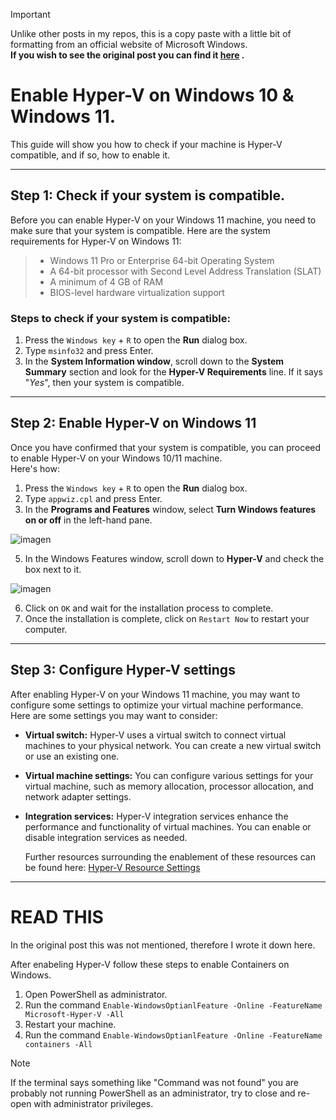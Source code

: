 > [!IMPORTANT]
> Unlike other posts in my repos, this is a copy paste with a little bit of formatting from an official website of Microsoft Windows.   
> **If you wish to see the original post you can find it [here](https://techcommunity.microsoft.com/t5/educator-developer-blog/step-by-step-enabling-hyper-v-for-use-on-windows-11/ba-p/3745905) .**

# Enable Hyper-V on Windows 10 & Windows 11.
This guide will show you how to check if your machine is Hyper-V compatible, and if so, how to enable it.

---
 
## Step 1: Check if your system is compatible. 
Before you can enable Hyper-V on your Windows 11 machine, you need to make sure that your system is compatible. Here are the system requirements for Hyper-V on Windows 11:

>    - Windows 11 Pro or Enterprise 64-bit Operating System 
>    - A 64-bit processor with Second Level Address Translation (SLAT)
>    - A minimum of 4 GB of RAM
>    - BIOS-level hardware virtualization support

### Steps to check if your system is compatible:
1. Press the `Windows key` + `R` to open the **Run** dialog box.
2. Type `msinfo32` and press Enter.
3. In the **System Information window**, scroll down to the **System Summary** section and look for the **Hyper-V Requirements** line. If it says "_Yes_", then your system is compatible.

---

## Step 2: Enable Hyper-V on Windows 11
Once you have confirmed that your system is compatible, you can proceed to enable Hyper-V on your Windows 10/11 machine.   
Here's how:

1. Press the `Windows key` + `R` to open the **Run** dialog box.
2. Type `appwiz.cpl` and press Enter.
3. In the **Programs and Features** window, select **Turn Windows features on or off** in the left-hand pane.
       
![imagen](https://github.com/user-attachments/assets/bbcb685f-75e7-4e53-8b52-efc035ad8222)
   
5. In the Windows Features window, scroll down to **Hyper-V** and check the box next to it.
   
![imagen](https://github.com/user-attachments/assets/6e88e450-9ce3-4f82-93e3-b2bac1d99b96)

6. Click on `OK` and wait for the installation process to complete.
7. Once the installation is complete, click on `Restart Now` to restart your computer.

---

## Step 3: Configure Hyper-V settings
After enabling Hyper-V on your Windows 11 machine, you may want to configure some settings to optimize your virtual machine performance. Here are some settings you may want to consider:

- **Virtual switch:** Hyper-V uses a virtual switch to connect virtual machines to your physical network. You can create a new virtual switch or use an existing one.
 
- **Virtual machine settings:** You can configure various settings for your virtual machine, such as memory allocation, processor allocation, and network adapter settings.  
    
- **Integration services:** Hyper-V integration services enhance the performance and functionality of virtual machines. You can enable or disable integration services as needed.

  Further resources surrounding the enablement of these resources can be found here: [Hyper-V Resource Settings](https://learn.microsoft.com/es-es/training/modules/configure-manage-hyper-v/?WT.mc_id=academic-89565-abartolo)

---

# READ THIS
In the original post this was not mentioned, therefore I wrote it down here. 

After enabeling Hyper-V follow these steps to enable Containers on Windows. 
 1. Open PowerShell as administrator.
 2. Run the command `Enable-WindowsOptianlFeature -Online -FeatureName Microsoft-Hyper-V -All`
 3. Restart your machine.
 4. Run the command `Enable-WindowsOptianlFeature -Online -FeatureName containers -All`

> [!Note]
> If the terminal says something like "Command was not found" you are probably not running PowerShell as an administrator, try to close and re-open with administrator privileges.
